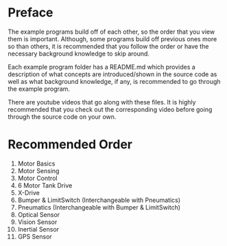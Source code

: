 # Preface

The example programs build off of each other, so the order that you view them is important.
Although, some programs build off previous ones more so than others, it is recommended that you follow
the order or have the necessary background knowledge to skip around.

Each example program folder has a README.md which provides a description of what concepts are introduced/shown 
in the source code as well as what background knowledge, if any, is recommended to go through the example program.

There are youtube videos that go along with these files. It is highly recommended that you check out the corresponding
video before going through the source code on your own.


# Recommended Order 


1. Motor Basics
2. Motor Sensing
3. Motor Control
4. 6 Motor Tank Drive
5. X-Drive
6. Bumper & LimitSwitch (Interchangeable with Pneumatics)
7. Pneumatics (Interchangeable with Bumper & LimitSwitch)
8. Optical Sensor
9. Vision Sensor
10. Inertial Sensor
11. GPS Sensor




